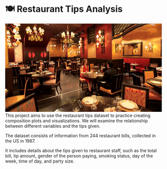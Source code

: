 # **🍽️ Restaurant Tips Analysis**
![Photo by Chris LeBoutillier (unsplash.com)](https://github.com/Mienion/Restaurant-tips-analysis-/blob/main/download.jpg)
This project aims to use the restaurant tips dataset to practice creating composition plots and visualizations. We will examine the relationship between different variables and the tips given.

The dataset consists of information from 244 restaurant bills, collected in the US in 1987.

It includes details about the tips given to restaurant staff, such as the total bill, tip amount, gender of the person paying, smoking status, day of the week, time of day, and party size.
